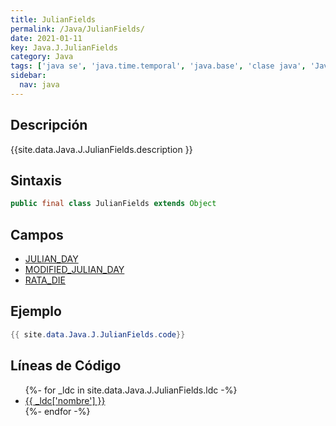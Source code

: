 ```yaml
---
title: JulianFields
permalink: /Java/JulianFields/
date: 2021-01-11
key: Java.J.JulianFields
category: Java
tags: ['java se', 'java.time.temporal', 'java.base', 'clase java', 'Java 1.8']
sidebar: 
  nav: java
---
```


## Descripción
{{site.data.Java.J.JulianFields.description }}

## Sintaxis
~~~java
public final class JulianFields extends Object
~~~

## Campos
* [JULIAN_DAY](/Java/JulianFields/JULIAN_DAY)
* [MODIFIED_JULIAN_DAY](/Java/JulianFields/MODIFIED_JULIAN_DAY)
* [RATA_DIE](/Java/JulianFields/RATA_DIE)

## Ejemplo
~~~java
{{ site.data.Java.J.JulianFields.code}}
~~~

## Líneas de Código
<ul>
{%- for _ldc in site.data.Java.J.JulianFields.ldc -%}
   <li>
       <a href="{{_ldc['url'] }}">{{ _ldc['nombre'] }}</a>
   </li>
{%- endfor -%}
</ul>
